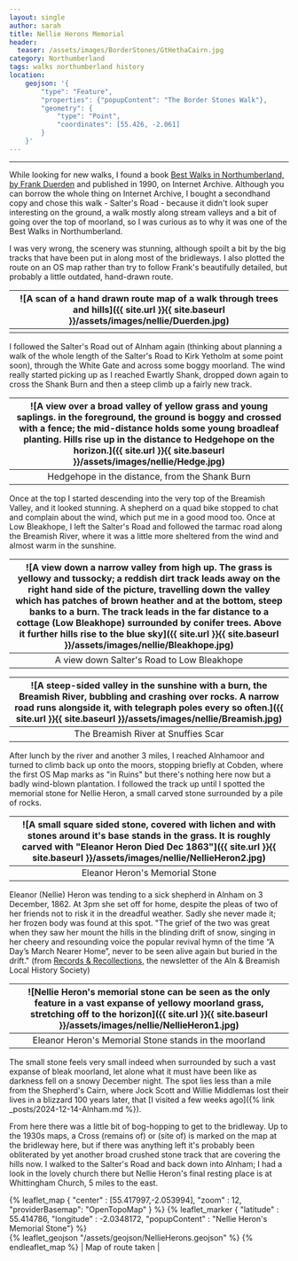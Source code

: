 ```yaml
---
layout: single
author: sarah
title: Nellie Herons Memorial
header:
  teaser: /assets/images/BorderStones/GtHethaCairn.jpg
category: Northumberland
tags: walks northumberland history
location:
    geojson: '{
        "type": "Feature",
        "properties": {"popupContent": "The Border Stones Walk"},
        "geometry": {
            "type": "Point",
            "coordinates": [55.426, -2.061]
        }
    }'
---
```

---


While looking for new walks, I found a book [Best Walks in Northumberland, by Frank Duerden](https://archive.org/details/bestwalksinnorth0000duer) and published in 1990, on Internet Archive. Although you can borrow the whole thing on Internet Archive, I bought a secondhand copy and chose this walk - Salter's Road - because it didn't look super interesting on the ground, a walk mostly along stream valleys and a bit of going over the top of moorland, so I was curious as to why it was one of the Best Walks in Northumberland.

I was very wrong, the scenery was stunning, although spoilt a bit by the big tracks that have been put in along most of the bridleways. I also plotted the route on an OS map rather than try to follow Frank's beautifully detailed, but probably a little outdated, hand-drawn route.

| ![A scan of a hand drawn route map of a walk through trees and hills]({{ site.url }}{{ site.baseurl }}/assets/images/nellie/Duerden.jpg)| 
|:--:| 
|  |

I followed the Salter's Road out of Alnham again (thinking about planning a walk of the whole length of the Salter's Road to Kirk Yetholm at some point soon), through the White Gate and across some boggy moorland. The wind really started picking up as I reached Ewartly Shank, dropped down again to cross the Shank Burn and then a steep climb up a fairly new track.  

| ![A view over a broad valley of yellow grass and young saplings. in the foreground, the ground is boggy and crossed with a fence; the mid-distance holds some young broadleaf planting. Hills rise up in the distance to Hedgehope on the horizon.]({{ site.url }}{{ site.baseurl }}/assets/images/nellie/Hedge.jpg)| 
|:--:| 
| Hedgehope in the distance, from the Shank Burn |

Once at the top I started descending into the very top of the Breamish Valley, and it looked stunning. A shepherd on a quad bike stopped to chat and complain about the wind, which put me in a good mood too. Once at Low Bleakhope, I left the Salter's Road and followed the tarmac road along the Breamish River, where it was a little more sheltered from the wind and almost warm in the sunshine.

| ![A view down a narrow valley from high up. The grass is yellowy and tussocky; a reddish dirt track leads away on the right hand side of the picture, travelling down the valley which has patches of brown heather and at the bottom, steep banks to a burn. The track leads in the far distance to a cottage (Low Bleakhope) surrounded by conifer trees. Above it further hills rise to the blue sky]({{ site.url }}{{ site.baseurl }}/assets/images/nellie/Bleakhope.jpg)| 
|:--:| 
| A view down Salter's Road to Low Bleakhope |

| ![A steep-sided valley in the sunshine with a burn, the Breamish River, bubbling and crashing over rocks. A narrow road runs alongside it, with telegraph poles every so often.]({{ site.url }}{{ site.baseurl }}/assets/images/nellie/Breamish.jpg)| 
|:--:| 
| The Breamish River at Snuffies Scar


After lunch by the river and another 3 miles, I reached Alnhamoor and turned to climb back up onto the moors, stopping briefly at Cobden, where the first OS Map marks as "in Ruins" but there's nothing here now but a badly wind-blown plantation. I followed the track up until I spotted the memorial stone for Nellie Heron, a small carved stone surrounded by a pile of rocks.


| ![A small square sided stone, covered with lichen and with stones around it's base stands in the grass. It is roughly carved with "Eleanor Heron Died Dec 1863"]({{ site.url }}{{ site.baseurl }}/assets/images/nellie/NellieHeron2.jpg)| 
|:--:| 
| Eleanor Heron's Memorial Stone | 

Eleanor (Nellie) Heron was tending to a sick shepherd in Alnham on 3 December, 1862. At 3pm she set off for home, despite the pleas of two of her friends not to risk it in the dreadful weather. Sadly she never made it; her frozen body was found at this spot. "The grief of the two was great when they saw her mount the hills in the blinding drift of snow, singing in her cheery and resounding voice the popular revival hymn of the time “A Day’s March Nearer Home”, never to be seen alive again but buried in the drift." (from [Records & Recollections](http://www.alnandbreamishlhs.org.uk/uploads/pdf/R&R%20Volume%202%20No%2010%20(Dec%202013)%20complete.pdf), the newsletter of the Aln & Breamish Local History Society)

| ![Nellie Heron's memorial stone can be seen as the only feature in a vast expanse of yellowy moorland grass, stretching off to the horizon]({{ site.url }}{{ site.baseurl }}/assets/images/nellie/NellieHeron1.jpg)| 
|:--:| 
| Eleanor Heron's Memorial Stone stands in the moorland | 

The small stone feels very small indeed when surrounded by such a vast expanse of bleak moorland, let alone what it must have been like as darkness fell on a snowy December night. The spot lies less than a mile from the Shepherd's Cairn, where Jock Scott and Willie Middlemas lost their lives in a blizzard 100 years later, that [I visited a few weeks ago]({% link _posts/2024-12-14-Alnham.md %}).

From here there was a little bit of bog-hopping to get to the bridleway. Up to the 1930s maps, a Cross (remains of) or (site of) is marked on the map at the bridleway here, but if there was anything left it's probably been obliterated by yet another broad crushed stone track that are covering the hills now. I walked to the Salter's Road and back down into Alnham; I had a look in the lovely church there but Nellie Heron's final resting place is at Whittingham Church, 5 miles to the east.

{% leaflet_map { "center" : [55.417997,-2.053994],
                 "zoom" : 12,
                 "providerBasemap": "OpenTopoMap" } %}
          {% leaflet_marker { "latitude" : 55.414786,
                       "longitude" : -2.0348172,
                       "popupContent" : "Nellie Heron's Memorial Stone"} %}	               
    {% leaflet_geojson "/assets/geojson/NellieHerons.geojson" %}
{% endleaflet_map %}
| Map of route taken |

